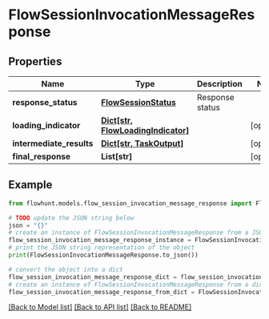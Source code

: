 # FlowSessionInvocationMessageResponse


## Properties

Name | Type | Description | Notes
------------ | ------------- | ------------- | -------------
**response_status** | [**FlowSessionStatus**](FlowSessionStatus.md) | Response status | 
**loading_indicator** | [**Dict[str, FlowLoadingIndicator]**](FlowLoadingIndicator.md) |  | [optional] 
**intermediate_results** | [**Dict[str, TaskOutput]**](TaskOutput.md) |  | [optional] 
**final_response** | **List[str]** |  | [optional] 

## Example

```python
from flowhunt.models.flow_session_invocation_message_response import FlowSessionInvocationMessageResponse

# TODO update the JSON string below
json = "{}"
# create an instance of FlowSessionInvocationMessageResponse from a JSON string
flow_session_invocation_message_response_instance = FlowSessionInvocationMessageResponse.from_json(json)
# print the JSON string representation of the object
print(FlowSessionInvocationMessageResponse.to_json())

# convert the object into a dict
flow_session_invocation_message_response_dict = flow_session_invocation_message_response_instance.to_dict()
# create an instance of FlowSessionInvocationMessageResponse from a dict
flow_session_invocation_message_response_from_dict = FlowSessionInvocationMessageResponse.from_dict(flow_session_invocation_message_response_dict)
```
[[Back to Model list]](../README.md#documentation-for-models) [[Back to API list]](../README.md#documentation-for-api-endpoints) [[Back to README]](../README.md)


